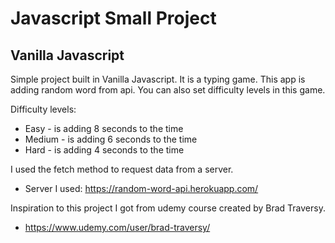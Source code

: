 # Javascript Small Project

## Vanilla Javascript

Simple project built in Vanilla Javascript. It is a typing game.
This app is adding random word from api.
You can also set difficulty levels in this game.

Difficulty levels:
* Easy - is adding 8 seconds to the time
* Medium - is adding 6 seconds to the time
* Hard - is adding 4 seconds to the time


I used the fetch method to request data from a server.
* Server I used: https://random-word-api.herokuapp.com/

Inspiration to this project I got from udemy course created by Brad Traversy.
* https://www.udemy.com/user/brad-traversy/
